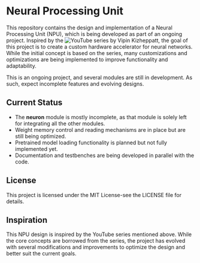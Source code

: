 # Neural Processing Unit

This repository contains the design and implementation of a Neural Processing Unit (NPU), which is being developed as part of an ongoing project. Inspired by the ![YouTube series](https://youtu.be/rw_JITpbh3k?si=NpORJeerbtGdDd0W) by Vipin Kizheppatt, the goal of this project is to create a custom hardware accelerator for neural networks. While the initial concept is based on the series, many customizations and optimizations are being implemented to improve functionality and adaptability.

This is an ongoing project, and several modules are still in development. As such, expect incomplete features and evolving designs.

## Current Status

- The **neuron** module is mostly incomplete, as that module is solely left for integrating all the other modules.
- Weight memory control and reading mechanisms are in place but are still being optimized.
- Pretrained model loading functionality is planned but not fully implemented yet.
- Documentation and testbenches are being developed in parallel with the code.

## License

This project is licensed under the MIT License-see the LICENSE file for details.

## Inspiration

This NPU design is inspired by the YouTube series mentioned above. While the core concepts are borrowed from the series, the project has evolved with several modifications and improvements to optimize the design and better suit the current goals.
